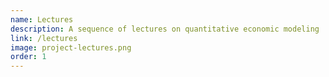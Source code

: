 ```yaml
---
name: Lectures
description: A sequence of lectures on quantitative economic modeling
link: /lectures
image: project-lectures.png
order: 1
---
```

